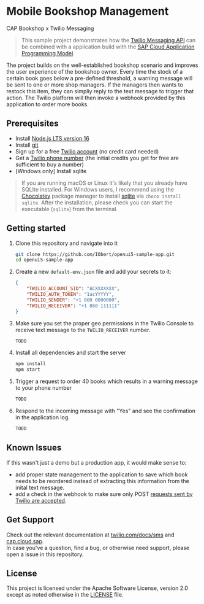 # Mobile Bookshop Management
CAP Bookshop x Twilio Messaging

> This sample project demonstrates how the [Twilio Messaging API](https://www.twilio.com/messaging) can be combined with a application build with the [SAP Cloud Application Programming Model](https://cap.cloud.sap/docs/).

The project builds on the well-established bookshop scenario and improves the user experience of the bookshop owner. Every time the stock of a certain book goes below a pre-defined threshold, a warning message will be sent to one or more shop managers. If the managers then wants to restock this item, they can simpliy reply to the text message to trigger that action. The Twilio platform will then invoke a webhook provided by this application to order more books.


## Prerequisites
- Install [Node.js LTS version 16](https://nodejs.org/en/download) 
- Install [git](https://nodejs.org/en/download) 
- Sign up for a free [Twilio account](https://www.twilio.com/referral/iSDwWn) (no credit card needed)
- Get a [Twilio phone number](https://www.youtube.com/watch?v=f9jE5ywz8cs) (the initial credits you get for free are sufficient to buy a number)
- [Windows only] Install sqlite
>  If you are running macOS or Linux it's likely that you already have SQLIte installed. For Windows users, I recommend using the [Chocolatey](https://chocolatey.org/) package manager to install [sqlite](https://community.chocolatey.org/packages/SQLite) via `choco install sqlite`. After the installation, please check you can start the executable (`sqlite`) from the terminal.

## Getting started
1. Clone this repository and navigate into it
    ```sh
    git clone https://github.com/IObert/openui5-sample-app.git
    cd openui5-sample-app
    ```

1. Create a new `default-env.json` file and add your secrets to it:
    ```json
    {
        "TWILIO_ACCOUNT_SID": "ACXXXXXXX",
        "TWILIO_AUTH_TOKEN": "1acYYYYY",
        "TWILIO_SENDER": "+1 860 0000000",
        "TWILIO_RECEIVER": "+1 860 111111"
    }
    ```
1. Make sure you set the proper geo permissions in the Twilio Console to receive text message to the `TWILIO_RECEIVER` number.
    ```sh
    TODO
    ```
1. Install all dependencies and start the server
    ```sh
    npm install
    npm start
    ```
1. Trigger a request to order 40 books which results in a warning message to your phone number
    ```sh
    TODO
    ```
1. Respond to the incoming message with "Yes" and see the confirmation in the application log.
    ```sh
    TODO
    ```






## Known Issues
If this wasn't just a demo but a production app, it would make sense to:

-  add proper state management to the application to save which book needs to be reordered instead of extracting this information from the inital text message.
- add a check in the webhook to make sure only POST [requests sent by Twilio are accepted](https://www.twilio.com/blog/how-to-secure-twilio-webhook-urls-in-nodejs).



## Get Support

Check out the relevant documentation at [twilio.com/docs/sms](https://www.twilio.com/docs/sms) and [cap.cloud.sap](https://cap.cloud.sap). <br>
In case you've a question, find a bug, or otherwise need support, please open a issue in this repository.


## License

This project is licensed under the Apache Software License, version 2.0 except as noted otherwise in the [LICENSE](LICENSE) file.

